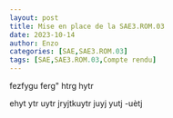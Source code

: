 ```yaml
---
layout: post
title: Mise en place de la SAE3.ROM.03
date: 2023-10-14
author: Enzo
categories: [SAE,SAE3.ROM.03]
tags: [SAE,SAE3.ROM.03,Compte rendu]     
---
```


fezfygu
ferg"
htrg
hytr

ehyt
ytr
uytr
jryjtkuytr
juyj
yutj
-uètj
